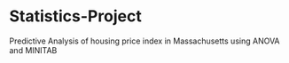 # Statistics-Project
Predictive Analysis of housing price index in Massachusetts using ANOVA and MINITAB

